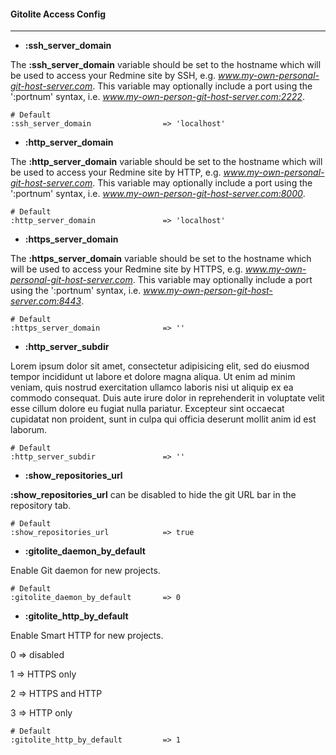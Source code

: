 #### Gitolite Access Config
***

* **:ssh_server_domain**

The **:ssh_server_domain** variable should be set to the hostname which will be used to access your Redmine site by SSH, e.g. *www.my-own-personal-git-host-server.com*. This variable may optionally include a port using the ':portnum' syntax, i.e. *www.my-own-person-git-host-server.com:2222*.

    # Default
    :ssh_server_domain                => 'localhost'

* **:http_server_domain**

The **:http_server_domain** variable should be set to the hostname which will be used to access your Redmine site by HTTP, e.g. *www.my-own-personal-git-host-server.com*. This variable may optionally include a port using the ':portnum' syntax, i.e. *www.my-own-person-git-host-server.com:8000*.

    # Default
    :http_server_domain               => 'localhost'

* **:https_server_domain**

The **:https_server_domain** variable should be set to the hostname which will be used to access your Redmine site by HTTPS, e.g. *www.my-own-personal-git-host-server.com*. This variable may optionally include a port using the ':portnum' syntax, i.e. *www.my-own-person-git-host-server.com:8443*.

    # Default
    :https_server_domain              => ''

* **:http_server_subdir**

Lorem ipsum dolor sit amet, consectetur adipisicing elit, sed do eiusmod tempor incididunt ut labore et dolore magna aliqua. Ut enim ad minim veniam, quis nostrud exercitation ullamco laboris nisi ut aliquip ex ea commodo consequat. Duis aute irure dolor in reprehenderit in voluptate velit esse cillum dolore eu fugiat nulla pariatur. Excepteur sint occaecat cupidatat non proident, sunt in culpa qui officia deserunt mollit anim id est laborum.

    # Default
    :http_server_subdir               => ''

* **:show_repositories_url**

**:show_repositories_url** can be disabled to hide the git URL bar in the repository tab.

    # Default
    :show_repositories_url            => true

* **:gitolite_daemon_by_default**

Enable Git daemon for new projects.

    # Default
    :gitolite_daemon_by_default       => 0

* **:gitolite_http_by_default**

Enable Smart HTTP for new projects.

0 => disabled

1 => HTTPS only

2 => HTTPS and HTTP

3 => HTTP only

    # Default
    :gitolite_http_by_default         => 1
